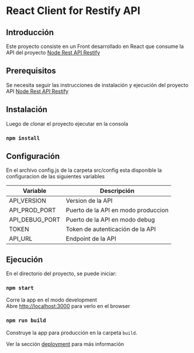 # React Client for Restify API

## Introducción

Este proyecto consiste en un Front desarrollado en React que consume la API del proyecto [Node Rest API Restify](https://github.com/sfranchi/node-rest-api-restify)

## Prerequisitos

Se necesita seguir las instrucciones de instalación y ejecución del proyecto API [Node Rest API Restify](https://github.com/sfranchi/node-rest-api-restify)

## Instalación

Luego de clonar el proyecto ejecutar en la consola

### `npm install`

## Configuración

En el archivo config.js de la carpeta src/config esta disponible la configuracion de las siguientes variables

|Variable|Descripción|
|---|---|
|API_VERSION|Version de la API|
|API_PROD_PORT|Puerto de la API en modo produccion|
|API_DEBUG_PORT|Puerto de la API en modo debug|
|TOKEN|Token de autenticación de la API|
|API_URL|Endpoint de la API|

## Ejecución

En el directorio del proyecto, se puede iniciar:

### `npm start`

Corre la app en el modo development<br>
Abre [http://localhost:3000](http://localhost:3000) para verlo en el browser

### `npm run build`

Construye la app para producción en la carpeta `build`. <br>

Ver la sección [deployment](https://facebook.github.io/create-react-app/docs/deployment) para más información





